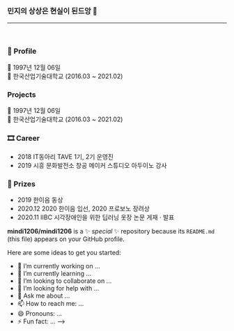 ### 민지의 상상은 현실이 된드앙 👋
<hr/><br>

### 👩 Profile
👶 1997년 12월 06일 <br>
🏫 한국산업기술대학교 (2016.03 ~ 2021.02)


###  Projects
👶 1997년 12월 06일 <br>
🏫 한국산업기술대학교 (2016.03 ~ 2021.02)

### 🎞 Career
* 2018 IT동아리 TAVE 1기, 2기 운영진
* 2019 시흥 문화발전소 창공 메이커 스튜디오 아두이노 강사

### 🏅 Prizes

* 2019 한이음 동상
* 2020.12 2020 한이음 입선, 2020 프로보노 장려상
* 2020.11 IIBC 시각장애인을 위한 딥러닝 옷장 논문 게재 · 발표

**mindi1206/mindi1206** is a ✨ _special_ ✨ repository because its `README.md` (this file) appears on your GitHub profile.

Here are some ideas to get you started:


- 🔭 I’m currently working on ...
- 🌱 I’m currently learning ...
- 👯 I’m looking to collaborate on ...
- 🤔 I’m looking for help with ...
- 💬 Ask me about ...
- 📫 How to reach me: ...
- 😄 Pronouns: ...
- ⚡ Fun fact: ...
-->
